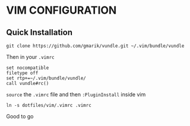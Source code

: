 # VIM CONFIGURATION

## Quick Installation

`git clone https://github.com/gmarik/vundle.git ~/.vim/bundle/vundle`

Then in your `.vimrc`

```vimscript
set nocompatible
filetype off
set rtp+=~/.vim/bundle/vundle/
call vundle#rc()
```

`source` the `.vimrc` file and then `:PluginInstall` inside vim

`ln -s dotfiles/vim/.vimrc .vimrc`

Good to go
